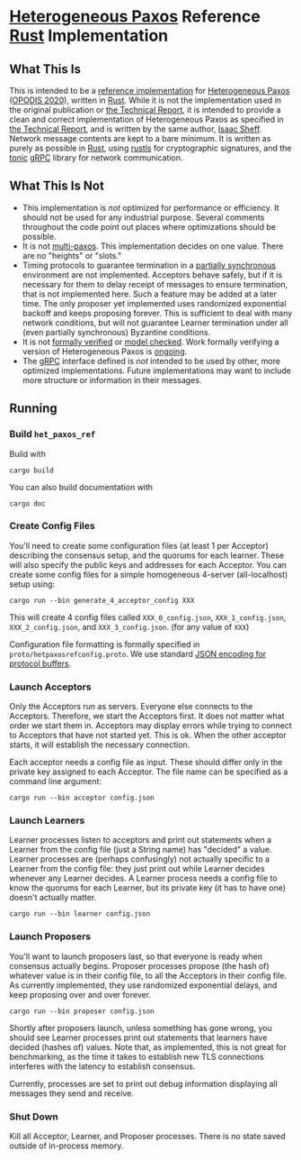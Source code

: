 # [Heterogeneous Paxos](https://arxiv.org/abs/2011.08253) Reference [Rust](https://www.rust-lang.org/) Implementation

## What This Is
This is intended to be a [reference implementation](https://en.wikipedia.org/wiki/Reference_implementation) for [Heterogeneous Paxos](https://arxiv.org/abs/2011.08253) ([OPODIS 2020](https://drops.dagstuhl.de/opus/volltexte/2021/13490/)), written in [Rust](https://www.rust-lang.org/).
While it is not the implementation used in the original publication or [the Technical Report](https://arxiv.org/abs/2011.08253), it is intended to provide a clean and correct implementation of Heterogeneous Paxos as specified in [the Technical Report](https://arxiv.org/abs/2011.08253), and is written by the same author, [Isaac Sheff](https://IsaacSheff.com).
Network message contents are kept to a bare minimum.
It is written as purely as possible in [Rust](https://www.rust-lang.org/), using [rustls](https://docs.rs/rustls/latest/rustls/) for cryptographic signatures, and the [tonic](https://docs.rs/tonic/latest/tonic/) [gRPC](https://grpc.io/) library for network communication.

## What This Is Not
- This implementation is _not_ optimized for performance or efficiency.
  It should not be used for any industrial purpose. 
  Several comments throughout the code point out places where optimizations should be possible.
- It is not [multi-paxos](https://en.wikipedia.org/wiki/Paxos_(computer_science)#Multi-Paxos).
  This implementation decides on one value.
  There are no "heights" or "slots."
- Timing protocols to guarantee termination in a [partially synchronous](https://groups.csail.mit.edu/tds/papers/Lynch/podc84-DLS.pdf) environment are not implemented. 
  Acceptors behave safely, but if it is necessary for them to delay receipt of messages to ensure termination, that is not implemented here.
  Such a feature may be added at a later time.
  The only proposer yet implemented uses randomized exponential backoff and keeps proposing forever.
  This is sufficient to deal with many network conditions, but will not guarantee Learner termination under all (even partially synchronous) Byzantine conditions. 
- It is not [formally verified](https://en.wikipedia.org/wiki/Formal_verification) or [model checked](https://en.wikipedia.org/wiki/Model_checking).
  Work formally verifying a version of Heterogeneous Paxos is [ongoing](https://github.com/heliaxdev/typhon/blob/master/tla/HPaxos.tla).
- The [gRPC](https://grpc.io/) interface defined is _not_ intended to be used by other, more optimized implementations. 
  Future implementations may want to include more structure or information in their messages.

## Running
### Build `het_paxos_ref`
Build with
```
cargo build
```
You can also build documentation with
```
cargo doc
```
### Create Config Files
You'll need to create some configuration files (at least 1 per Acceptor) describing the consensus setup, and the quorums for each learner.
These will also specify the public keys and addresses for each Acceptor.
You can create some config files for a simple homogeneous 4-server (all-localhost) setup using:
```
cargo run --bin generate_4_acceptor_config XXX
```
This will create 4 config files called `XXX_0_config.json`, `XXX_1_config.json`, `XXX_2_config.json`, and `XXX_3_config.json`.
(for any value of `XXX`)

Configuration file formatting is formally specified in `proto/hetpaxosrefconfig.proto`.
We use standard [JSON encoding for protocol buffers](https://developers.google.com/protocol-buffers/docs/proto3#json). 

### Launch Acceptors
Only the Acceptors run as servers. 
Everyone else connects to the Acceptors.
Therefore, we start the Acceptors first.
It does not matter what order we start them in.
Acceptors may display errors while trying to connect to Acceptors that have not started yet. 
This is ok.
When the other acceptor starts, it will establish the necessary connection.

Each acceptor needs a config file as input. 
These should differ only in the private key assigned to each Acceptor.
The file name can be specified as a command line argument:
```
cargo run --bin acceptor config.json
```

### Launch Learners
Learner processes listen to acceptors and print out statements when a Learner from the config file (just a String name) has "decided" a value. 
Learner processes are (perhaps confusingly) not actually specific to a Learner from the config file: they just print out while Learner decides whenever any Learner decides.
A Learner process needs a config file to know the quorums for each Learner, but its private key (it has to have one) doesn't actually matter.
```
cargo run --bin learner config.json
```

### Launch Proposers
You'll want to launch proposers last, so that everyone is ready when consensus actually begins. 
Proposer processes propose (the hash of) whatever value is in their config file, to all the Acceptors in their config file. 
As currently implemented, they use randomized exponential delays, and keep proposing over and over forever. 

```
cargo run --bin proposer config.json
```
Shortly after proposers launch, unless something has gone wrong, you should see Learner processes print out statements that learners have decided (hashes of) values. 
Note that, as implemented, this is not great for benchmarking, as the time it takes to establish new TLS connections interferes with the latency to establish consensus.

Currently, processes are set to print out debug information displaying all messages they send and receive. 

### Shut Down
Kill all Acceptor, Learner, and Proposer processes. 
There is no state saved outside of in-process memory.



